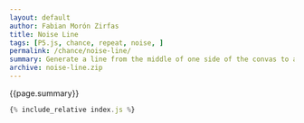 ```yaml
---
layout: default
author: Fabian Morón Zirfas
title: Noise Line
tags: [P5.js, chance, repeat, noise, ]
permalink: /chance/noise-line/
summary: Generate a line from the middle of one side of the convas to another. Similar to the sketch <a href="/gestalten-in-code/chance/noise/">Noise</a>.
archive: noise-line.zip
---
```


<div class="hero">{{page.summary}}</div>

<!-- more -->

<div id="sketch"></div>

```js
{% include_relative index.js %}
```

<script type="text/javascript" src="{{site.baseurl}}/assets/js/p5.min.js"></script>
<script type="text/javascript" src="{{site.baseurl}}/{{ page.path | replace:'.md','.js' }}"></script>